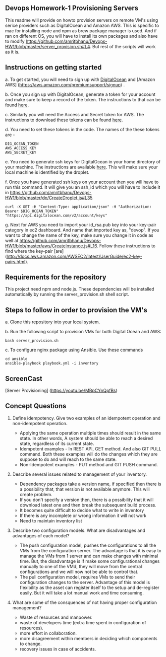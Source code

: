 ## Devops Homework-1 Provisioning Servers

This readme will provide on howto provision servers on remote VM's using serice providers such as DigitalOcean and Amazon AWS. This is specific to mac for installing node and npm as brew package manager is used. And if ran on different OS, you will have to install its own packages and also have to modify https://github.com/amritbhanu/Devops-HW1/blob/master/server_provision.sh#L4. But rest of the scripts will work as it is.

## Instructions on getting started
a. To get started, you will need to sign up with [DigitalOcean](https://cloud.digitalocean.com/registrations/new) and [Amazon AWS] (https://aws.amazon.com/premiumsupport/signup) .

b. Once you sign up with DigitalOcean, generate a token for your account and make sure to keep a record of the token. The instructions to that can be found [here](https://www.digitalocean.com/community/tutorials/how-to-use-the-digitalocean-api-v2).

c. Similarly you will need the Access and Secret token for AWS. The instructions to download these tokens can be found [here](http://docs.aws.amazon.com/IAM/latest/UserGuide/id_credentials_temp.html).

d. You need to set these tokens in the code. The names of the these tokens are - 

```
DIG_OCEAN_TOKEN
AWS_ACCESS_KEY
AWS_SECRET_KEY
```
e. You need to generate ssh keys for DigitalOcean in your home directory of your machine. The instructions are available [here](https://www.digitalocean.com/community/tutorials/how-to-use-ssh-keys-with-digitalocean-droplets). This will make sure your local machine is identified by the droplet.

f. Once you have generated ssh keys on your account then you will have to run this command. It will give you an ssh_id which you will have to include it in https://github.com/amritbhanu/Devops-HW1/blob/master/do/CreateDroplet.js#L35

```
curl -X GET -H "Content-Type: application/json" -H "Authorization: Bearer $DIG_OCEAN_TOKEN" "https://api.digitalocean.com/v2/account/keys"
```

g. Next for AWS you need to import your id_rsa.pub key into your key-pair category in ec2 dashboard. And name that imported key as, "devop". If you want to change the name of the key, make sure you change it in code as well at https://github.com/amritbhanu/Devops-HW1/blob/master/aws/CreateInstance.js#L16. Follow these instructions to find where the key-pair [are] (http://docs.aws.amazon.com/AWSEC2/latest/UserGuide/ec2-key-pairs.html).

## Requirements for the repository
This project need npm and node.js. These dependencies will be installed automatically by running the server_provision.sh shell script. 

## Steps to follow in order to provision the VM's
a. Clone this repository into your local system.

b. Run the following script to provision VMs for both Digital Ocean and AWS:

```
bash server_provision.sh
```

c. To configure nginx package using Ansible. Use these commands
```
cd ansible
ansible-playbook playbook.yml -i inventory
```

## ScreenCast
[Server Provisioning] (https://youtu.be/MBpCYnQpfBs)

## Concept Questions
1. Define idempotency. Give two examples of an idempotent operation and non-idempotent operation.
   - Applying the same operation multiple times should result in the same state. In other words, A system should be able to reach a desired state, regardless of its current state.
   - Idempotent examples - In REST API, GET method. And also GIT PULL command. Both these examples will do the changes which they are suppose to do and will reach to the same state.
   - Non-Idempotent examples - PUT method and GIT PUSH command.

2. Describe several issues related to management of your inventory.
   - Dependency packages take a version name, if specified then there is a possibility that, that version is not available anymore. This will create problem.
   - If you don't specify a version then, there is a possibility that it will download latest one and then break the subsequent build process.
   - It becomes quite difficult to decide what to write in inventory
   - If there is any incomplete or wrong information it will not work
   - Need to maintain inventory list

3. Describe two configuration models. What are disadvantages and advantages of each model?
   - The push configuration model, pushes the configurations to all the VMs from the configuration server. The advantage is that it is easy to manage the VMs from 1 server and can make changes with minimal time. But, the disadvantage is if make some configurational changes manually to one of the VMd, they will move from the central configurations and we will now not be able to control that.
   - The pull configuration model, requires VMs to send their configuration changes to the server. Advantage of this model is flexibility as the asset can register itself to the setup and de-register easily. But it will take a lot manual work and time consuming.

4. What are some of the consquences of not having proper configuration management?
   - Waste of resources and manpower.
   - waste of developers time (extra time spent in configuration of resources).
   - more effort in collaboration.
   - more disagreement within members in deciding which components to change.
   - recovery issues in case of accidents.

